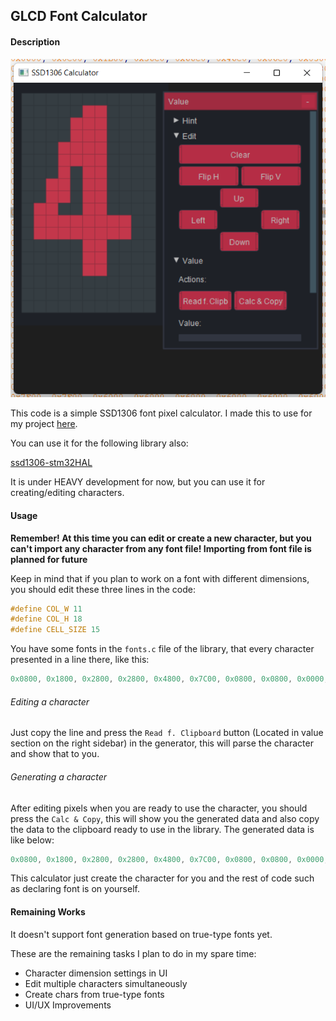 ## GLCD Font Calculator

#### Description

![](screenshots/Capture.PNG)

This code is a simple SSD1306 font pixel calculator. I made this to use for my project <a href="https://github.com/the-this-pointer/timer-board-stm32f103" target="_blank">here</a>.

 You can use it for the following library also:

<a href="https://github.com/4ilo/ssd1306-stm32HAL" target="_blank">ssd1306-stm32HAL</a>

It is under HEAVY development for now, 
but you can use it for creating/editing characters. 

#### Usage

**Remember! At this time you can edit or create a new character, but you can't import any character from any font file! Importing from font file is planned for future** 

Keep in mind that if you plan to work on a font with different dimensions, you should edit these three lines in the code:

``` c
#define COL_W 11
#define COL_H 18
#define CELL_SIZE 15
```

You have some fonts in the `fonts.c` file of the library, that every character presented in a line there, like this:

``` c
0x0800, 0x1800, 0x2800, 0x2800, 0x4800, 0x7C00, 0x0800, 0x0800, 0x0000, 0x0000,
```

###### Editing a character
Just copy the line and press the `Read f. Clipboard` button (Located in value section on the right sidebar) in the generator, this will parse the character and show that to you.

###### Generating a character

After editing pixels when you are ready to use the character, you should press the `Calc & Copy`, this will show you the generated data and also copy the data to the clipboard ready to use in the library. The generated data is like below:

``` c
0x0800, 0x1800, 0x2800, 0x2800, 0x4800, 0x7C00, 0x0800, 0x0800, 0x0000, 0x0000,
```
This calculator just create the character for you and the rest of code such as declaring font is on yourself.


#### Remaining Works

It doesn't support font generation based on true-type fonts yet. 

These are the remaining tasks I plan to do in my spare time:

- Character dimension settings in UI
- Edit multiple characters simultaneously
- Create chars from true-type fonts
- UI/UX Improvements